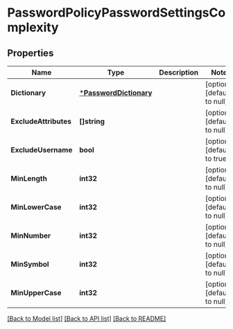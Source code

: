 # PasswordPolicyPasswordSettingsComplexity

## Properties
Name | Type | Description | Notes
------------ | ------------- | ------------- | -------------
**Dictionary** | [***PasswordDictionary**](PasswordDictionary.md) |  | [optional] [default to null]
**ExcludeAttributes** | **[]string** |  | [optional] [default to null]
**ExcludeUsername** | **bool** |  | [optional] [default to true]
**MinLength** | **int32** |  | [optional] [default to null]
**MinLowerCase** | **int32** |  | [optional] [default to null]
**MinNumber** | **int32** |  | [optional] [default to null]
**MinSymbol** | **int32** |  | [optional] [default to null]
**MinUpperCase** | **int32** |  | [optional] [default to null]

[[Back to Model list]](../README.md#documentation-for-models) [[Back to API list]](../README.md#documentation-for-api-endpoints) [[Back to README]](../README.md)


